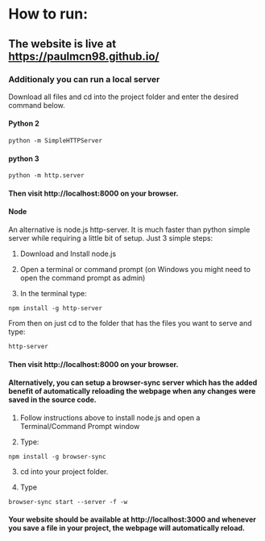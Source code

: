# How to run:


## The website is live at https://paulmcn98.github.io/

### Additionaly you can run a local server

Download all files and cd into the project folder and enter the desired command below.

#### Python 2

``` python -m SimpleHTTPServer ```

#### python 3

``` python -m http.server ```

#### Then visit http://localhost:8000 on your browser.

#### Node

An alternative is node.js http-server. It is much faster than python simple server while requiring a little bit of setup. Just 3 simple steps:

1. Download and Install node.js

2. Open a terminal or command prompt (on Windows you might need to open the command prompt as admin)

3. In the terminal type:

``` npm install -g http-server ```

From then on just cd to the folder that has the files you want to serve and type:

``` http-server ```

#### Then visit http://localhost:8000 on your browser.


#### Alternatively, you can setup a browser-sync server which has the added benefit of automatically reloading the webpage when any changes were saved in the source code.

1. Follow instructions above to install node.js and open a Terminal/Command Prompt window

2. Type:

 ``` npm install -g browser-sync ```
 
3. cd into your project folder.

4. Type

 ``` browser-sync start --server -f -w ```
 
#### Your website should be available at http://localhost:3000 and whenever you save a file in your project, the webpage will automatically reload.
